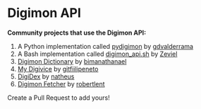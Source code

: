 # Digimon API

**Community projects that use the Digimon API:**
1. A Python implementation called [pydigimon](https://pypi.org/project/pydigimon/) by [gdvalderrama](https://github.com/gdvalderrama)
2. A Bash implementation called [digimon_api.sh](https://github.com/zeviel/digimon_api.sh) by [Zeviel](https://github.com/zeviel)
3. [Digimon Dictionary](https://digimon-dictionary.web.app/) by [bimanathanael](https://github.com/bimanathanael)
4. [My Digivice](https://my-digivice.vercel.app/) by [gitfiilipeneto](https://github.com/gitfiilipeneto)
5. [DigiDex](https://digidex-nine.vercel.app/) by [natheus](https://github.com/natheus)
6. [Digimon Fetcher](https://robertlent.github.io/digimon-fetcher/) by [robertlent](https://github.com/robertlent)

Create a Pull Request to add yours!
